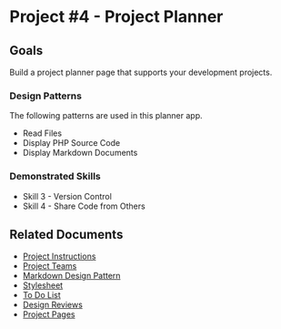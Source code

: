# Project #4 - Project Planner


## Goals

Build a project planner page that supports your development projects.


### Design Patterns
The following patterns are used in this planner app.

* Read Files
* Display PHP Source Code
* Display Markdown Documents


### Demonstrated Skills
* Skill 3 - Version Control
* Skill 4 - Share Code from Others


## Related Documents
* [Project Instructions](https://shrinking-world.com/unc/bacs350/project/04)
* [Project Teams](doc.php?doc=Teams.md)
* [Markdown Design Pattern](../pattern/markdown)
* [Stylesheet](style.css)
* [To Do List](doc.php?doc=ToDo.md)
* [Design Reviews](doc.php?doc=DesignReview.md)
* [Project Pages](doc.php?doc=Pages.md)